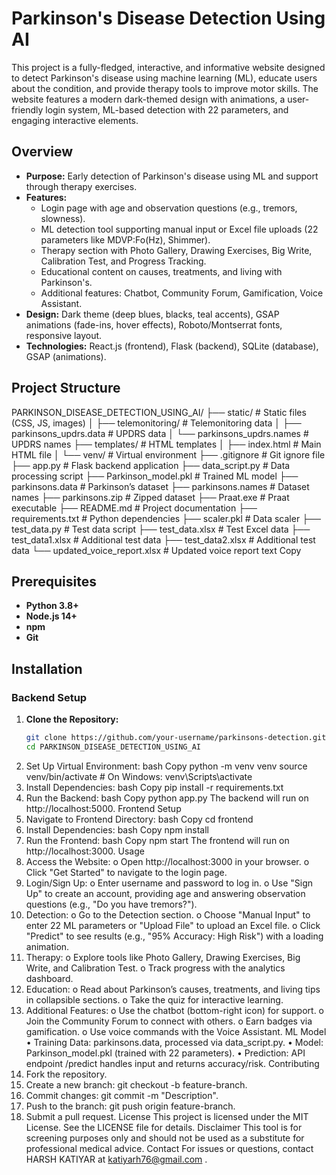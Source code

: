 # Parkinson's Disease Detection Using AI

This project is a fully-fledged, interactive, and informative website designed to detect Parkinson's disease using machine learning (ML), educate users about the condition, and provide therapy tools to improve motor skills. The website features a modern dark-themed design with animations, a user-friendly login system, ML-based detection with 22 parameters, and engaging interactive elements.

## Overview

- **Purpose:** Early detection of Parkinson's disease using ML and support through therapy exercises.
- **Features:**
  - Login page with age and observation questions (e.g., tremors, slowness).
  - ML detection tool supporting manual input or Excel file uploads (22 parameters like MDVP:Fo(Hz), Shimmer).
  - Therapy section with Photo Gallery, Drawing Exercises, Big Write, Calibration Test, and Progress Tracking.
  - Educational content on causes, treatments, and living with Parkinson's.
  - Additional features: Chatbot, Community Forum, Gamification, Voice Assistant.
- **Design:** Dark theme (deep blues, blacks, teal accents), GSAP animations (fade-ins, hover effects), Roboto/Montserrat fonts, responsive layout.
- **Technologies:** React.js (frontend), Flask (backend), SQLite (database), GSAP (animations).

## Project Structure
 
PARKINSON_DISEASE_DETECTION_USING_AI/ ├── static/ # Static files (CSS, JS, images) │ ├── telemonitoring/ # Telemonitoring data │ ├── parkinsons_updrs.data # UPDRS data │ └── parkinsons_updrs.names # UPDRS names ├── templates/ # HTML templates │ ├── index.html # Main HTML file │ └── venv/ # Virtual environment ├── .gitignore # Git ignore file ├── app.py # Flask backend application ├── data_script.py # Data processing script ├── Parkinson_model.pkl # Trained ML model ├── parkinsons.data # Parkinson’s dataset ├── parkinsons.names # Dataset names ├── parkinsons.zip # Zipped dataset ├── Praat.exe # Praat executable ├── README.md # Project documentation ├── requirements.txt # Python dependencies ├── scaler.pkl # Data scaler ├── test_data.py # Test data script ├── test_data.xlsx # Test Excel data ├── test_data1.xlsx # Additional test data ├── test_data2.xlsx # Additional test data └── updated_voice_report.xlsx # Updated voice report
text
Copy

## Prerequisites

- **Python 3.8+**
- **Node.js 14+**
- **npm**
- **Git**

## Installation

### Backend Setup

1. **Clone the Repository:**
   ```bash
   git clone https://github.com/your-username/parkinsons-detection.git
   cd PARKINSON_DISEASE_DETECTION_USING_AI
2.	Set Up Virtual Environment: 
bash
Copy
python -m venv venv
source venv/bin/activate  # On Windows: venv\Scripts\activate
3.	Install Dependencies: 
bash
Copy
pip install -r requirements.txt
4.	Run the Backend: 
bash
Copy
python app.py
The backend will run on http://localhost:5000.
Frontend Setup
1.	Navigate to Frontend Directory: 
bash
Copy
cd frontend
2.	Install Dependencies: 
bash
Copy
npm install
3.	Run the Frontend: 
bash
Copy
npm start
The frontend will run on http://localhost:3000.
Usage
1.	Access the Website: 
o	Open http://localhost:3000 in your browser.
o	Click "Get Started" to navigate to the login page.
2.	Login/Sign Up: 
o	Enter username and password to log in.
o	Use "Sign Up" to create an account, providing age and answering observation questions (e.g., "Do you have tremors?").
3.	Detection: 
o	Go to the Detection section.
o	Choose "Manual Input" to enter 22 ML parameters or "Upload File" to upload an Excel file.
o	Click "Predict" to see results (e.g., "95% Accuracy: High Risk") with a loading animation.
4.	Therapy: 
o	Explore tools like Photo Gallery, Drawing Exercises, Big Write, and Calibration Test.
o	Track progress with the analytics dashboard.
5.	Education: 
o	Read about Parkinson’s causes, treatments, and living tips in collapsible sections.
o	Take the quiz for interactive learning.
6.	Additional Features: 
o	Use the chatbot (bottom-right icon) for support.
o	Join the Community Forum to connect with others.
o	Earn badges via gamification.
o	Use voice commands with the Voice Assistant.
ML Model
•	Training Data: parkinsons.data, processed via data_script.py.
•	Model: Parkinson_model.pkl (trained with 22 parameters).
•	Prediction: API endpoint /predict handles input and returns accuracy/risk.
Contributing
1.	Fork the repository.
2.	Create a new branch: git checkout -b feature-branch.
3.	Commit changes: git commit -m "Description".
4.	Push to the branch: git push origin feature-branch.
5.	Submit a pull request.
License
This project is licensed under the MIT License. See the LICENSE file for details.
Disclaimer
This tool is for screening purposes only and should not be used as a substitute for professional medical advice.
Contact
For issues or questions, contact HARSH KATIYAR  at katiyarh76@gmail.com .

